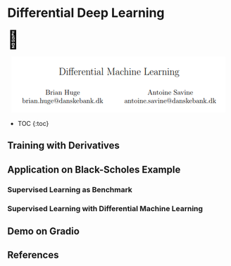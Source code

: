 # Differential Deep Learning

<div>
    <a href="https://www.example1.com" style="text-decoration: none; color: black;">
        <span style="font-size: 40px;">🤗</span>
    </a>
    <a href="https://www.example2.com" style="text-decoration: none; color: black;">
        <i class="fa fa-book fa-3x" style="color: darkorange;"></i>
    </a>
</div>

<p align="center">
  <img src="/docs/assets/images/diff_ml_paper.png" />
</p>

* TOC
{:toc}

## Training with Derivatives



## Application on Black-Scholes Example

### Supervised Learning as Benchmark

### Supervised Learning with Differential Machine Learning

## Demo on Gradio

## References